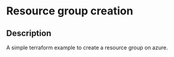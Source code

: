# Resource group creation

## Description
A simple terraform example to create a resource group on azure.

